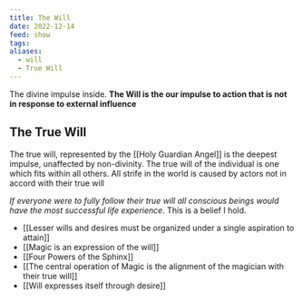 ```yaml
---
title: The Will
date: 2022-12-14
feed: show
tags: 
aliases:
  - will
  - True Will
---
```


The divine impulse inside. __The Will is the our impulse to action that is not in response to external influence__

## The True Will
The true will, represented by the [[Holy Guardian Angel]] is the deepest impulse, unaffected by non-divinity. The true will of the individual is one which fits within all others. All strife in the world is caused by actors not in accord with their true will

_If everyone were to fully follow their true will all conscious beings would have the most successful life experience_. This is a belief I hold.

- [[Lesser wills and desires must be organized under a single aspiration to attain]]
- [[Magic is an expression of the will]]
- [[Four Powers of the Sphinx]]
- [[The central operation of Magic is the alignment of the magician with their true will]]
- [[Will expresses itself through desire]]